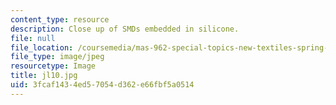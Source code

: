 ```yaml
---
content_type: resource
description: Close up of SMDs embedded in silicone.
file: null
file_location: /coursemedia/mas-962-special-topics-new-textiles-spring-2010/3fcaf1434ed57054d362e66fbf5a0514_jl10.jpg
file_type: image/jpeg
resourcetype: Image
title: jl10.jpg
uid: 3fcaf143-4ed5-7054-d362-e66fbf5a0514
---
```

